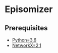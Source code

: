 # Episomizer

## Prerequisites
* [Python=3.6](https://www.python.org/downloads/release/python-360/)
* [NetworkX=2.1](https://networkx.github.io/)
